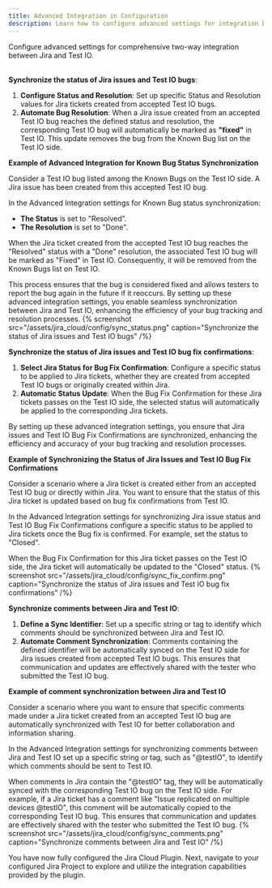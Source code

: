 ```yaml
---
title: Advanced Integration in Configuration
description: Learn how to configure advanced settings for integration between Jira and Test IO.
---
```


Configure advanced settings for comprehensive two-way integration between Jira and Test IO.  
&nbsp;

**Synchronize the status of Jira issues and Test IO bugs**:
1. **Configure Status and Resolution**: Set up specific Status and Resolution values for Jira tickets created from accepted Test IO bugs.
2. **Automate Bug Resolution**: When a Jira issue created from an accepted Test IO bug reaches the defined status and resolution, the corresponding Test IO bug will automatically be marked as **"fixed"** in Test IO. This update removes the bug from the Known Bug list on the Test IO side.  

**Example of Advanced Integration for Known Bug Status Synchronization**

Consider a Test IO bug listed among the Known Bugs on the Test IO side. A Jira issue has been created from this accepted Test IO bug.

In the Advanced Integration settings for Known Bug status synchronization:
- **The Status** is set to "Resolved".
- **The Resolution** is set to "Done".

When the Jira ticket created from the accepted Test IO bug reaches the "Resolved" status with a "Done" resolution, the associated Test IO bug will be marked as "Fixed" in Test IO. Consequently, it will be removed from the Known Bugs list on Test IO.

This process ensures that the bug is considered fixed and allows testers to report the bug again in the future if it reoccurs. By setting up these advanced integration settings, you enable seamless synchronization between Jira and Test IO, enhancing the efficiency of your bug tracking and resolution processes.
{% screenshot src="/assets/jira_cloud/config/sync_status.png" caption="Synchronize the status of Jira issues and Test IO bugs" /%}

**Synchronize the status of Jira issues and Test IO bug fix confirmations**:
1. **Select Jira Status for Bug Fix Confirmation**: Configure a specific status to be applied to Jira tickets, whether they are created from accepted Test IO bugs or originally created within Jira.
2. **Automatic Status Update**: When the Bug Fix Confirmation for these Jira tickets passes on the Test IO side, the selected status will automatically be applied to the corresponding Jira tickets.

By setting up these advanced integration settings, you ensure that Jira issues and Test IO Bug Fix Confirmations are synchronized, enhancing the efficiency and accuracy of your bug tracking and resolution processes.

**Example of Synchronizing the Status of Jira Issues and Test IO Bug Fix Confirmations**

Consider a scenario where a Jira ticket is created either from an accepted Test IO bug or directly within Jira. You want to ensure that the status of this Jira ticket is updated based on bug fix confirmations from Test IO.

In the Advanced Integration settings for synchronizing Jira issue status and Test IO Bug Fix Confirmations configure a specific status to be applied to Jira tickets once the Bug fix is confirmed. For example, set the status to "Closed".

When the Bug Fix Confirmation for this Jira ticket passes on the Test IO side, the Jira ticket will automatically be updated to the "Closed" status.
{% screenshot src="/assets/jira_cloud/config/sync_fix_confirm.png" caption="Synchronize the status of Jira issues and Test IO bug fix confirmations" /%}

**Synchronize comments between Jira and Test IO**:
1. **Define a Sync Identifier**: Set up a specific string or tag to identify which comments should be synchronized between Jira and Test IO. 
2. **Automate Comment Synchronization**: Comments containing the defined identifier will be automatically synced on the Test IO side for Jira issues created from accepted Test IO bugs. This ensures that communication and updates are effectively shared with the tester who submitted the Test IO bug.

**Example of comment synchronization between Jira and Test IO**

Consider a scenario where you want to ensure that specific comments made under a Jira ticket created from an accepted Test IO bug are automatically synchronized with Test IO for better collaboration and information sharing.

In the Advanced Integration settings for synchronizing comments between Jira and Test IO set up a specific string or tag, such as "@testIO", to identify which comments should be sent to Test IO.

When comments in Jira contain the "@testIO" tag, they will be automatically synced with the corresponding Test IO bug on the Test IO side. For example, if a Jira ticket has a comment like "Issue replicated on multiple devices @testIO", this comment will be automatically copied to the corresponding Test IO bug.  This ensures that communication and updates are effectively shared with the tester who submitted the Test IO bug.
{% screenshot src="/assets/jira_cloud/config/sync_comments.png" caption="Synchronize comments between Jira and Test IO" /%}

You have now fully configured the Jira Cloud Plugin. Next, navigate to your configured Jira Project to explore and utilize the integration capabilities provided by the plugin.